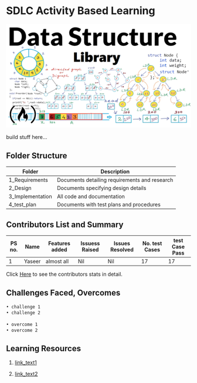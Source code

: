 # SDLC Activity Based Learning

![my_pic](https://github.com/yasirfaizahmed/Dynamic_Data_Structure_library/blob/master/1_Requirements/datastructc.png)

build stuff here...


## Folder Structure

|         Folder    	  | 			Description 		    |
| ----------------------- | ----------------------------------------------- |
| 	1_Requirements    | Documents detailing requirements and research   |
| 	2_Design	  | Documents specifying design details        	    |
| 	3_Implementation  | All code and documentation        		    |
| 	4_test_plan	  | Documents with test plans and procedures        |


## Contributors List and Summary

| PS no.|     Name	|   Features added  | Issuess Raised | Issues Resolved | No. test Cases | test Case Pass | 
| -----	| ------------- | ----------- | -------------- | --------------- | -------------- | -------------- |
| 1	|    Yaseer	|   almost all	      |      Nil 	       |     Nil	 |       17      |      17        |

Click [Here](https://github.com/yasirfaizahmed/Dynamic_Data_Structure_library/graphs/contributors) to see the contributors stats in detail.

## Challenges Faced, Overcomes

	• challenge 1 
	• challenge 2

	• overcome 1
	• overcome 2

## Learning Resources

1. [link_text1](https://meakaakka.medium.com/a-beginners-guide-to-writing-a-kickass-readme-7ac01da88ab3#:~:text=A%20great%20README%20file%20helps,basic%20introduction%20to%20the%20software.)	

2. [link_text2](https://meakaakka.medium.com/a-beginners-guide-to-writing-a-kickass-readme-7ac01da88ab3#:~:text=A%20great%20README%20file%20helps,basic%20introduction%20to%20the%20software.)


